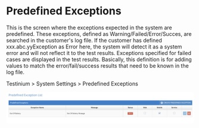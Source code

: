 # Predefined Exceptions

This is the screen where the exceptions expected in the system are predefined. These exceptions, defined as Warning/Failed/Error/Succes, are searched in the customer's log file. If the customer has defined xxx.abc.yyException as Error here, the system will detect it as a system error and will not reflect it to the test results. Exceptions specified for failed cases are displayed in the test results. Basically, this definition is for adding values to match the error/fail/success results that need to be known in the log file.&#x20;

&#x20;

Testinium > System Settings > Predefined Exceptions



![](../../../.gitbook/assets/PredefinedException.png)

